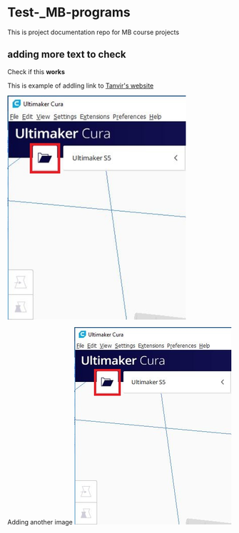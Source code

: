 # Test-_MB-programs
This is project documentation repo for MB course projects
## adding more text to check
Check if this **works**

This is example of addling link to [Tanvir's website](http://archive.fabacademy.org/2018/labs/fablabcept/students/tanvir-khorajiya/)

<img src="images/u0.JPG" width="400" >

Adding another image ![](images/u0.JPG)
